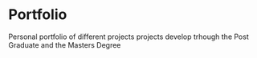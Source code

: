 # Portfolio
Personal portfolio of different projects projects develop trhough the Post Graduate and the Masters Degree

